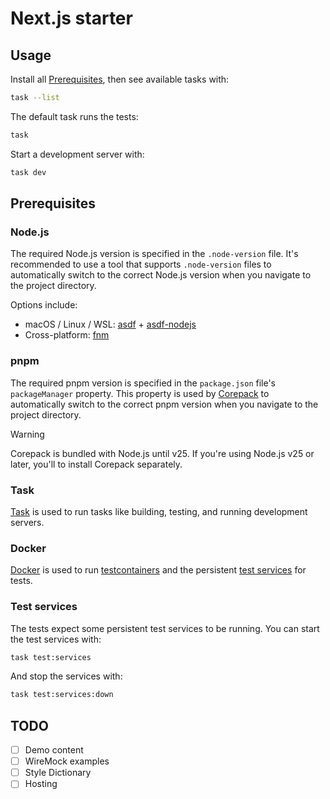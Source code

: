 # Next.js starter

## Usage

Install all [Prerequisites], then see available tasks with:

[prerequisites]: #prerequisites

```sh
task --list
```

The default task runs the tests:

```sh
task
```

Start a development server with:

```sh
task dev
```

## Prerequisites

### Node.js

The required Node.js version is specified in the `.node-version` file. It's
recommended to use a tool that supports `.node-version` files to automatically
switch to the correct Node.js version when you navigate to the project
directory.

Options include:

- macOS / Linux / WSL: [asdf] + [asdf-nodejs]
- Cross-platform: [fnm]

[asdf]: https://asdf-vm.com/
[asdf-nodejs]: https://github.com/asdf-vm/asdf-nodejs
[fnm]: https://github.com/Schniz/fnm

### pnpm

The required pnpm version is specified in the `package.json` file's
`packageManager` property. This property is used by [Corepack] to automatically
switch to the correct pnpm version when you navigate to the project directory.

[corepack]: https://github.com/nodejs/corepack

> [!WARNING]
>
> Corepack is bundled with Node.js until v25. If you're using Node.js v25 or
> later, you'll to install Corepack separately.

### Task

[Task] is used to run tasks like building, testing, and running development
servers.

[task]: https://taskfile.dev/

### Docker

[Docker] is used to run [testcontainers] and the persistent [test services] for
tests.

[docker]: https://docker.com/
[testcontainers]: https://testcontainers.com/
[test services]: #test-services

### Test services

The tests expect some persistent test services to be running. You can start the
test services with:

```sh
task test:services
```

And stop the services with:

```sh
task test:services:down
```

## TODO

- [ ] Demo content
- [ ] WireMock examples
- [ ] Style Dictionary
- [ ] Hosting
